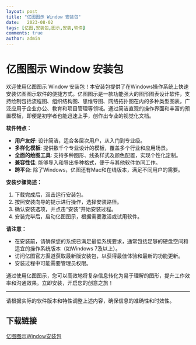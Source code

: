 ```yaml
---
layout: post
title: "亿图图示 Window 安装包"
date:   2023-08-02
tags: [亿图,安装包,图示,安装,软件]
comments: true
author: admin
---
```

# 亿图图示 Window 安装包

欢迎使用亿图图示 Window 安装包！本安装包提供了在Windows操作系统上快速安装亿图图示软件的便捷方式。亿图图示是一款功能强大的图形图表设计软件，支持绘制包括流程图、组织结构图、思维导图、网络拓扑图在内的多种类型图表，广泛应用于企业办公、教育和项目管理等领域。通过简洁直观的操作界面和丰富的预置模板，即便是初学者也能迅速上手，创作出专业的视觉化文档。

**软件特点：**
- **用户友好**: 设计简洁，适合各层次用户，从入门到专业级。
- **多样化模板**: 提供数千个专业设计的模板，覆盖多个行业和应用场景。
- **全面的绘图工具**: 支持多种图形、线条样式及颜色配置，实现个性化定制。
- **兼容性佳**: 能够导入和导出多种格式，便于与其他软件协同工作。
- **跨平台**: 除了Windows，亿图还有Mac和在线版本，满足不同用户的需要。

**安装步骤简述：**
1. 下载完成后，双击运行安装包。
2. 按照安装向导的提示进行操作，选择安装路径。
3. 确认安装选项，并点击“安装”开始安装过程。
4. 安装完毕后，启动亿图图示，根据需要激活或试用软件。

**请注意：**
- 在安装前，请确保您的系统已满足最低系统要求，通常包括足够的硬盘空间和适宜的操作系统版本（如Windows 7及以上）。
- 访问亿图官方渠道获取最新版安装包，以获得最佳体验和最新的功能更新。
- 安装过程中可能需要管理员权限。

通过使用亿图图示，您可以高效地将复杂信息转化为易于理解的图形，提升工作效率和沟通效果。立即安装，开启您的创意之旅！

---

请根据实际的软件版本和特性调整上述内容，确保信息的准确性和时效性。

## 下载链接

[亿图图示Window安装包](https://pan.quark.cn/s/c0eda355efa7)